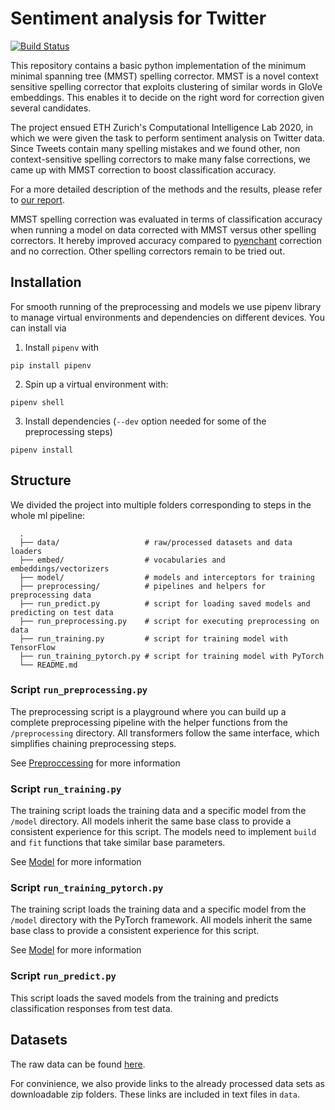 # Sentiment analysis for Twitter
[![Build Status](https://travis-ci.com/ferdiko/MMST-correction-for-Twitter-.svg?token=i5SsXwn36wFP2q84fDCb&branch=master)](https://travis-ci.com/ferdiko/MMST-correction-for-Twitter-)

This repository contains a basic python implementation of the minimum minimal spanning tree (MMST) spelling corrector. MMST is a novel context sensitive spelling corrector that exploits clustering of similar words in GloVe embeddings. This enables it to decide on the right word for correction given several candidates.

The project ensued ETH Zurich's Computational Intelligence Lab 2020, in which we were given the task to perform sentiment analysis on Twitter data. Since Tweets contain many spelling mistakes and we found other, non context-sensitive spelling correctors to make many false corrections, we came up with MMST correction to boost classification accuracy. 

For a more detailed description of the methods and the results, please refer to [our report](report.pdf).

MMST spelling correction was evaluated in terms of classification accuracy when running a model on data corrected with MMST versus other spelling correctors. It hereby improved accuracy compared to [pyenchant](https://pyenchant.github.io/pyenchant/) correction and no correction. Other spelling correctors remain to be tried out.

## Installation

For smooth running of the preprocessing and models we use pipenv library to manage virtual environments and dependencies on different devices. You can install via

1. Install `pipenv` with
```
pip install pipenv
```
2. Spin up a virtual environment with:
```
pipenv shell
```
3. Install dependencies (`--dev` option needed for some of the preprocessing steps)
```
pipenv install
```

## Structure

We divided the project into multiple folders corresponding to steps in the whole ml pipeline:

```
  .
  ├── data/                   # raw/processed datasets and data loaders
  ├── embed/                  # vocabularies and embeddings/vectorizers
  ├── model/                  # models and interceptors for training
  ├── preprocessing/          # pipelines and helpers for preprocessing data
  ├── run_predict.py          # script for loading saved models and predicting on test data
  ├── run_preprocessing.py    # script for executing preprocessing on data
  ├── run_training.py         # script for training model with TensorFlow
  ├── run_training_pytorch.py # script for training model with PyTorch
  └── README.md
```

### Script `run_preprocessing.py`

The preprocessing script is a playground where you can build up a complete preprocessing pipeline with the helper functions from the `/preprocessing` directory. All transformers follow the same interface, which simplifies chaining preprocessing steps.

See [Preproccessing](../preprocessing/README.md) for more information

### Script `run_training.py`

The training script loads the training data and a specific model from the `/model` directory. All models inherit the same base class to provide a consistent experience for this script. The models need to implement `build` and `fit` functions that take similar base parameters.

See [Model](../model/README.md) for more information

### Script `run_training_pytorch.py`

The training script loads the training data and a specific model from the `/model` directory with the PyTorch framework. All models inherit the same base class to provide a consistent experience for this script.

See [Model](../model/README.md) for more information

### Script `run_predict.py`

This script loads the saved models from the training and predicts classification responses from test data.

## Datasets
The raw data can be found [here](https://www.kaggle.com/c/cil-text-classification-2020).

For convinience, we also provide links to the already processed data sets as downloadable zip folders.
These links are included in text files in ```data```.

